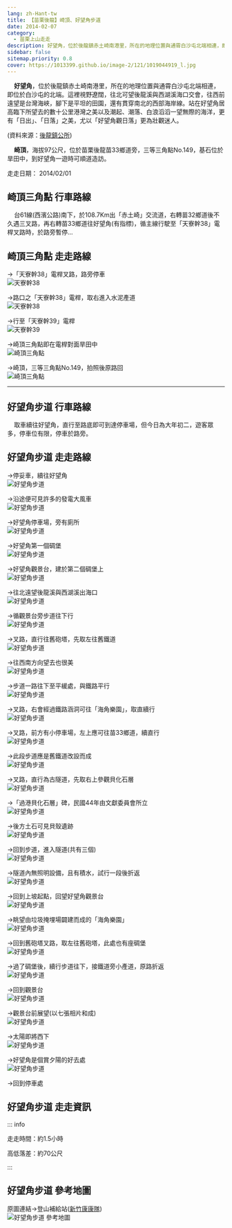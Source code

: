 ```yaml
---
lang: zh-Hant-tw
title: 【苗栗後龍】崎頂、好望角步道
date: 2014-02-07
category: 
  - 苗栗上山走走
description: 好望角，位於後龍鎮赤土崎南港里，所在的地理位置與通霄白沙屯北端相連，即位於白沙屯的北端。這裡視野遼闊，往北可望後龍溪與西湖溪海口交會，往西前遠望是台灣海峽，腳下是平坦的田園，還有貫穿南北的西部海岸線。數十公里港灣之美以及潮起、潮落、白浪滔滔一望無際的海洋，更有「日出」、「日落」之美，尤以「好望角觀日落」更為壯觀迷人。
sidebar: false
sitemap.priority: 0.8
cover: https://1013399.github.io/image-2/121/1019044919_l.jpg
---
```


    **好望角**，位於後龍鎮赤土崎南港里，所在的地理位置與通霄白沙屯北端相連，即位於白沙屯的北端。這裡視野遼闊，往北可望後龍溪與西湖溪海口交會，往西前遠望是台灣海峽，腳下是平坦的田園，還有貫穿南北的西部海岸線。站在好望角居高臨下所望去的數十公里港灣之美以及潮起、潮落、白浪滔滔一望無際的海洋，更有「日出」、「日落」之美，尤以「好望角觀日落」更為壯觀迷人。

<!-- more -->

(資料來源：[後龍鎮公所](http://www.miaoli.gov.tw/houlong_township/normalContent.php?forewordID=7603&secureChk=f4481a077786263dc071bccb65fc7aa5))  

    **崎頂**，海拔97公尺，位於苗栗後龍苗33鄉道旁，三等三角點No.149，基石位於旱田中，到好望角一遊時可順道造訪。

走走日期： 2014/02/01

## 崎頂三角點 行車路線  
    台61線(西濱公路)南下，於108.7Km出「赤土崎」交流道，右轉苗32鄉道後不久遇三叉路，再右轉苗33鄉道往好望角(有指標)，循主線行駛至「天寮幹38」電桿叉路時，於路旁暫停...

## 崎頂三角點 走走路線  
→「天寮幹38」電桿叉路，路旁停車  
![天寮幹38](https://1013399.github.io/image-2/121/1019044639_l.jpg)

→路口之「天寮幹38」電桿，取右進入水泥產道  
![天寮幹38](https://1013399.github.io/image-2/121/1019044681_l.jpg)

→行至「天寮幹39」電桿  
![天寮幹39](https://1013399.github.io/image-2/121/1019044691_l.jpg)

→崎頂三角點即在電桿對面旱田中  
![崎頂三角點](https://1013399.github.io/image-2/121/1019044701_l.jpg)

→崎頂，三等三角點No.149，拍照後原路回  
![崎頂三角點](https://1013399.github.io/image-2/121/1019044710_l.jpg)

----

## 好望角步道 行車路線  
    取車續往好望角，直行至路底即可到達停車場，但今日為大年初二，遊客眾多，停車位有限，停車於路旁。

## 好望角步道 走走路線  
→停妥車，續往好望角  
![好望角步道](https://1013399.github.io/image-2/121/1019044715_l.jpg)

→沿途便可見許多的發電大風車  
![好望角步道](https://1013399.github.io/image-2/121/1019044723_l.jpg)

→好望角停車場，旁有廁所  
![好望角步道](https://1013399.github.io/image-2/121/1019044729_l.jpg)

→好望角第一個碉堡  
![好望角步道](https://1013399.github.io/image-2/121/1019044737_l.jpg)

→好望角觀景台，建於第二個碉堡上  
![好望角步道](https://1013399.github.io/image-2/121/1019044743_l.jpg)

→往北遠望後龍溪與西湖溪出海口  
![好望角步道](https://1013399.github.io/image-2/121/1019044760_l.jpg)

→循觀景台旁步道往下行  
![好望角步道](https://1013399.github.io/image-2/121/1019044767_l.jpg)

→叉路，直行往舊砲塔，先取左往舊鐵道  
![好望角步道](https://1013399.github.io/image-2/121/1019044777_l.jpg)

→往西南方向望去也很美  
![好望角步道](https://1013399.github.io/image-2/121/1019044784_l.jpg)

→步道一路往下至平緩處，與鐵路平行  
![好望角步道](https://1013399.github.io/image-2/121/1019044796_l.jpg)

→叉路，右會經過鐵路涵洞可往「海角樂園」，取直續行  
![好望角步道](https://1013399.github.io/image-2/121/1019044816_l.jpg)

→叉路，前方有小停車場，左上應可往苗33鄉道，續直行  
![好望角步道](https://1013399.github.io/image-2/121/1019044823_l.jpg)

→此段步道應是舊鐵道改設而成  
![好望角步道](https://1013399.github.io/image-2/121/1019044831_l.jpg)

→叉路，直行為古隧道，先取右上參觀貝化石層  
![好望角步道](https://1013399.github.io/image-2/121/1019044837_l.jpg)

→「過港貝化石層」碑，民國44年由文獻委員會所立  
![好望角步道](https://1013399.github.io/image-2/121/1019044845_l.jpg)

→後方土石可見貝殼遺跡  
![好望角步道](https://1013399.github.io/image-2/121/1019044854_l.jpg)

→回到步道，進入隧道(共有三個)  
![好望角步道](https://1013399.github.io/image-2/121/1019044862_l.jpg)

→隧道內無照明設備，且有積水，試行一段後折返  
![好望角步道](https://1013399.github.io/image-2/121/1019044870_l.jpg)

→回到上坡起點，回望好望角觀景台  
![好望角步道](https://1013399.github.io/image-2/121/1019044877_l.jpg)

→眺望由垃圾掩埋場闢建而成的「海角樂園」  
![好望角步道](https://1013399.github.io/image-2/121/1019044880_l.jpg)

→回到舊砲塔叉路，取左往舊砲塔，此處也有座碉堡  
![好望角步道](https://1013399.github.io/image-2/121/1019044886_l.jpg)

→過了碉堡後，續行步道往下，接鐵道旁小產道，原路折返  
![好望角步道](https://1013399.github.io/image-2/121/1019044889_l.jpg)

→回到觀景台  
![好望角步道](https://1013399.github.io/image-2/121/1019044894_l.jpg)

→觀景台前展望(以七張相片和成)  
![好望角步道](https://1013399.github.io/image-2/121/1019044905_l.jpg)

→太陽即將西下  
![好望角步道](https://1013399.github.io/image-2/121/1019044911_l.jpg)

→好望角是個賞夕陽的好去處  
![好望角步道](https://1013399.github.io/image-2/121/1019044919_l.jpg)

→回到停車處

## 好望角步道 走走資訊

::: info

走走時間：約1.5小時

高低落差：約70公尺

:::

## 好望角步道 參考地圖  
原圖連結→登山補給站([新竹康康隊](http://www.keepon.com.tw/DiscussLoad.aspx?code=14E5892B19BC64E5EA6D74C8B8E7C7F03B58C992E41DAF89))  
![好望角步道 參考地圖](https://1013399.github.io/image-2/121/1019045492_l.jpg)